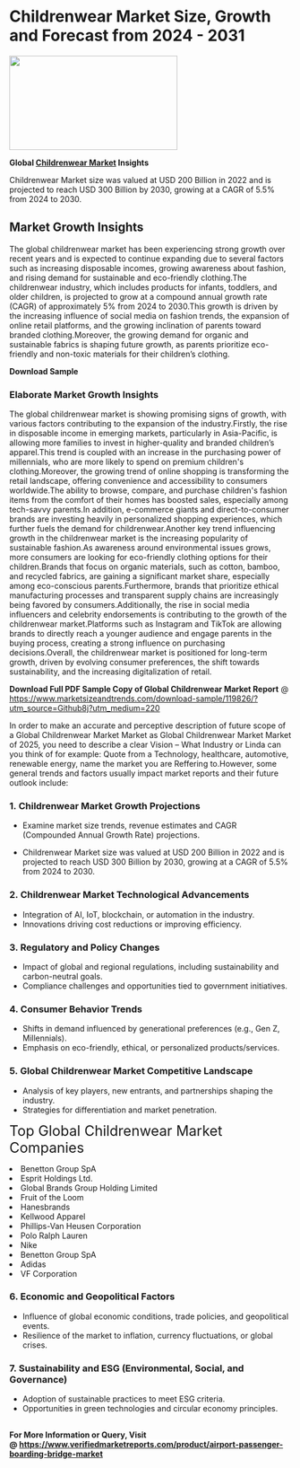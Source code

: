 <H1>Childrenwear Market Size, Growth and Forecast from 2024 - 2031</H1><img class="aligncenter size-medium wp-image-584254" src="https://thirdeyenews.in/wp-content/uploads/2024/09/Global-Market-Research-300x168.jpeg" alt="" width="300" height="168" /><p><strong>Global&nbsp;<a href="https://www.marketsizeandtrends.com/download-sample/119826/?utm_source=Github8j?utm_medium=220">Childrenwear Market</a> Insights</strong></p><p>Childrenwear Market size was valued at USD 200 Billion in 2022 and is projected to reach USD 300 Billion by 2030, growing at a CAGR of 5.5% from 2024 to 2030.</p><p><h2>Market Growth Insights</h2> The global childrenwear market has been experiencing strong growth over recent years and is expected to continue expanding due to several factors such as increasing disposable incomes, growing awareness about fashion, and rising demand for sustainable and eco-friendly clothing.The childrenwear industry, which includes products for infants, toddlers, and older children, is projected to grow at a compound annual growth rate (CAGR) of approximately 5% from 2024 to 2030.This growth is driven by the increasing influence of social media on fashion trends, the expansion of online retail platforms, and the growing inclination of parents toward branded clothing.Moreover, the growing demand for organic and sustainable fabrics is shaping future growth, as parents prioritize eco-friendly and non-toxic materials for their children’s clothing.<p><strong>Download Sample</strong></p> <h3>Elaborate Market Growth Insights</h3> The global childrenwear market is showing promising signs of growth, with various factors contributing to the expansion of the industry.Firstly, the rise in disposable income in emerging markets, particularly in Asia-Pacific, is allowing more families to invest in higher-quality and branded children’s apparel.This trend is coupled with an increase in the purchasing power of millennials, who are more likely to spend on premium children's clothing.Moreover, the growing trend of online shopping is transforming the retail landscape, offering convenience and accessibility to consumers worldwide.The ability to browse, compare, and purchase children's fashion items from the comfort of their homes has boosted sales, especially among tech-savvy parents.In addition, e-commerce giants and direct-to-consumer brands are investing heavily in personalized shopping experiences, which further fuels the demand for childrenwear.Another key trend influencing growth in the childrenwear market is the increasing popularity of sustainable fashion.As awareness around environmental issues grows, more consumers are looking for eco-friendly clothing options for their children.Brands that focus on organic materials, such as cotton, bamboo, and recycled fabrics, are gaining a significant market share, especially among eco-conscious parents.Furthermore, brands that prioritize ethical manufacturing processes and transparent supply chains are increasingly being favored by consumers.Additionally, the rise in social media influencers and celebrity endorsements is contributing to the growth of the childrenwear market.Platforms such as Instagram and TikTok are allowing brands to directly reach a younger audience and engage parents in the buying process, creating a strong influence on purchasing decisions.Overall, the childrenwear market is positioned for long-term growth, driven by evolving consumer preferences, the shift towards sustainability, and the increasing digitalization of retail.<p><span class=""><strong>Download Full PDF Sample Copy of Global Childrenwear Market Report</strong> @ <a href="https://www.marketsizeandtrends.com/download-sample/119826/?utm_source=Github8j?utm_medium=220" target="_blank">https://www.marketsizeandtrends.com/download-sample/119826/?utm_source=Github8j?utm_medium=220</a></span></p><p>In order to make an accurate and perceptive description of future scope of a Global&nbsp;Childrenwear Market Market as Global&nbsp;Childrenwear Market Market of 2025, you need to describe a clear Vision &ndash; What Industry or Linda can you think of for example: Quote from a Technology, healthcare, automotive, renewable energy, name the market you are Reffering to.However, some general trends and factors usually impact market reports and their future outlook include:</p><h3>1.&nbsp;<strong>Childrenwear Market Growth Projections</strong></h3><ul><li>Examine market size trends, revenue estimates and CAGR (Compounded Annual Growth Rate) projections.</li><li><p>Childrenwear Market size was valued at USD 200 Billion in 2022 and is projected to reach USD 300 Billion by 2030, growing at a CAGR of 5.5% from 2024 to 2030.</p></li></ul><h3>2.&nbsp;<strong>Childrenwear Market Technological Advancements</strong></h3><ul><li>Integration of AI, IoT, blockchain, or automation in the industry.</li><li>Innovations driving cost reductions or improving efficiency.</li></ul><h3>3.&nbsp;<strong>Regulatory and Policy Changes</strong></h3><ul><li>Impact of global and regional regulations, including sustainability and carbon-neutral goals.</li><li>Compliance challenges and opportunities tied to government initiatives.</li></ul><h3>4.&nbsp;<strong>Consumer Behavior Trends</strong></h3><ul><li>Shifts in demand influenced by generational preferences (e.g., Gen Z, Millennials).</li><li>Emphasis on eco-friendly, ethical, or personalized products/services.</li></ul><h3>5.&nbsp;<strong>Global Childrenwear Market Competitive Landscape</strong></h3><ul><li>Analysis of key players, new entrants, and partnerships shaping the industry.</li><li>Strategies for differentiation and market penetration.</li></ul><p data-pm-slice="1 1 []"><span style="color: inherit; font-family: inherit; font-size: 25px;">Top Global Childrenwear Market Companies</span></p><div class="" data-test-id=""><p><li>Benetton Group SpA</li><li> Esprit Holdings Ltd.</li><li> Global Brands Group Holding Limited</li><li> Fruit of the Loom</li><li> Hanesbrands</li><li> Kellwood Apparel</li><li> Phillips-Van Heusen Corporation</li><li> Polo Ralph Lauren</li><li> Nike</li><li> Benetton Group SpA</li><li> Adidas</li><li> VF Corporation</li></p></div><h3>6.&nbsp;<strong>Economic and Geopolitical Factors</strong></h3><ul><li>Influence of global economic conditions, trade policies, and geopolitical events.</li><li>Resilience of the market to inflation, currency fluctuations, or global crises.</li></ul><h3>7.&nbsp;<strong>Sustainability and ESG (Environmental, Social, and Governance)</strong></h3><ul><li>Adoption of sustainable practices to meet ESG criteria.</li><li>Opportunities in green technologies and circular economy principles.</li></ul><h2><strong style="font-size: 14px;">For More Information or Query, Visit @&nbsp;</strong><a style="background-color: #ffffff; font-size: 14px;" href="https://www.marketsizeandtrends.com/report/childrenwear-market/" target="_blank">https://www.verifiedmarketreports.com/product/airport-passenger-boarding-bridge-market</a></h2>